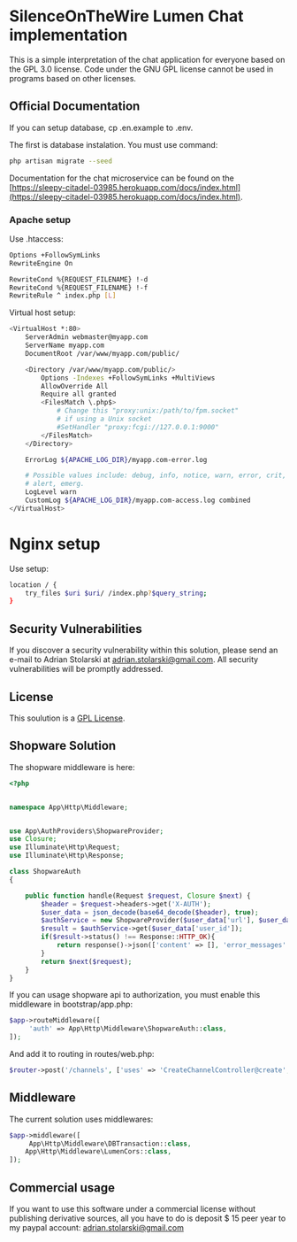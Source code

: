 # SilenceOnTheWire Lumen Chat implementation

This is a simple interpretation of the chat application for everyone based on the GPL 3.0 license. Code under the GNU GPL license cannot be used in programs based on other licenses.

## Official Documentation

If you can setup database, cp .en.example to .env.

The first is database instalation. You must use command:

```bash
php artisan migrate --seed
```

Documentation for the chat microservice can be found on the [https://sleepy-citadel-03985.herokuapp.com/docs/index.html](https://sleepy-citadel-03985.herokuapp.com/docs/index.html).

### Apache setup

Use .htaccess:
```bash
Options +FollowSymLinks
RewriteEngine On

RewriteCond %{REQUEST_FILENAME} !-d
RewriteCond %{REQUEST_FILENAME} !-f
RewriteRule ^ index.php [L]
```

Virtual host setup:

```bash
<VirtualHost *:80>
    ServerAdmin webmaster@myapp.com
    ServerName myapp.com
    DocumentRoot /var/www/myapp.com/public/

    <Directory /var/www/myapp.com/public/>
        Options -Indexes +FollowSymLinks +MultiViews
        AllowOverride All
        Require all granted
        <FilesMatch \.php$>
            # Change this "proxy:unix:/path/to/fpm.socket"
            # if using a Unix socket
            #SetHandler "proxy:fcgi://127.0.0.1:9000"
        </FilesMatch>
    </Directory>

    ErrorLog ${APACHE_LOG_DIR}/myapp.com-error.log

    # Possible values include: debug, info, notice, warn, error, crit,
    # alert, emerg.
    LogLevel warn
    CustomLog ${APACHE_LOG_DIR}/myapp.com-access.log combined
</VirtualHost>
```

# Nginx setup

Use setup:

```bash
location / {
    try_files $uri $uri/ /index.php?$query_string;
}
```

## Security Vulnerabilities

If you discover a security vulnerability within this solution, please send an e-mail to Adrian Stolarski at adrian.stolarski@gmail.com. All security vulnerabilities will be promptly addressed.

## License

This soulution is a [GPL License](https://en.wikipedia.org/wiki/GNU_General_Public_License).

## Shopware Solution

The shopware middleware is here:

```php
<?php


namespace App\Http\Middleware;


use App\AuthProviders\ShopwareProvider;
use Closure;
use Illuminate\Http\Request;
use Illuminate\Http\Response;

class ShopwareAuth
{

    public function handle(Request $request, Closure $next) {
        $header = $request->headers->get('X-AUTH');
        $user_data = json_decode(base64_decode($header), true);
        $authService = new ShopwareProvider($user_data['url'], $user_data['username'], $user_data['api_key']);
        $result = $authService->get($user_data['user_id']);
        if($result->status() !== Response::HTTP_OK){
            return response()->json(['content' => [], 'error_messages' => []], Response::HTTP_UNAUTHORIZED);
        }
        return $next($request);
    }
}
```

If you can usage shopware api to authorization, you must enable this middleware in bootstrap/app.php:

```php
$app->routeMiddleware([
     'auth' => App\Http\Middleware\ShopwareAuth::class,
]);
```

And add it to routing in routes/web.php:

```php
$router->post('/channels', ['uses' => 'CreateChannelController@create', 'middleware' => ['auth']]);
```

## Middleware

The current solution uses middlewares:

```php
$app->middleware([
     App\Http\Middleware\DBTransaction::class,
    App\Http\Middleware\LumenCors::class,
]);
```

## Commercial usage

If you want to use this software under a commercial license without publishing derivative sources, all you have to do is deposit $ 15 peer year to my paypal account: adrian.stolarski@gmail.com

